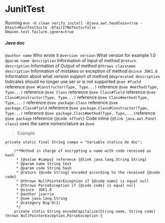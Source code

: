 # JunitTest
Running
`mvn -U clean verify install -Djava.awt.headless=true -Dtest=MainTestSuite -DfailIfNoTests=false -Dmaven.test.failure.ignore=true`

##### Java doc



`@author name` Who wrote it
`@version version` What version for example 1.0
`@param name description` Information of Input of method
`@return description` Information of Output of method
`@throws classname description` Information of mistakes or exception of method
`@since JDK1.8` Information about what version support of method
`@deprecated description` Indicates should no longer use ser or is not supported
`@see #field` reference
`@see #Constructor(Type, Type...)` reference
`@see #method(Type, Type...)` reference
`@see Class` reference
`@see Class#field` reference
`@see Class#Constructor(Type, Type...)` reference
`@see Class#method(Type, Type,...)` reference
`@see package.Class` reference
`@see package.Class#field` reference
`@see package.Class#Constructor(Type, Type...)` reference
`@see package.Class#method(Type, Type,...)`reference
`@see package` reference
`{@code offset}` Code inline
`{@link java.awt.Panel class}` uses the same nomenclature as `@see`
> Example


```
private static final String campo = "Variable statica de doc";	
	
	/**Method in charge of encrypting a name with code received as hash
	 * {@value #campo} reference {@link java.lang.String String}
	 * @param name String text
	 * @param code String hash
	 * @return {@code String} encoded according to the received {@code code}
	 * @throws NullPointerException if {@code name} is equal null
	 * @throws ParseException if {@code code} is equal null
	 * @since  JDK1.8
	 * @author jsarria
	 * @see java.lang.String
	 * @category Big-O(1)
	 */
	private static String encodeCapitalize(String name, String code) throws NullPointerException,ParseException {
```
